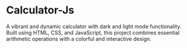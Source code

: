 # Calculator-Js
A vibrant and dynamic calculator with dark and light mode functionality. Built using HTML, CSS, and JavaScript, this project combines essential arithmetic operations with a colorful and interactive design.
